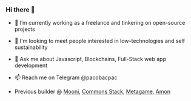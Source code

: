 ### Hi there 👋

- 🔭 I’m currently working as a freelance and tinkering on open-source projects
- 🕺 I'm looking to meet people interested in low-technologies and self sustainability
- 💬 Ask me about Javascript, Blockchains, Full-Stack web app development
- 📫 Reach me on Telegram @pacobacpac

- Previous builder @ [Mooni](https://app.mooni.tech), [Commons Stack](https://commonsstack.org), [Metagame](https://metagame.wtf/), [Amon](https://amontech.org/)
